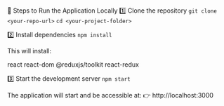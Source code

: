 🚀 Steps to Run the Application Locally
1️⃣ Clone the repository
```git clone <your-repo-url>```
```cd <your-project-folder>```

2️⃣ Install dependencies
```npm install```


This will install:

react
react-dom
@reduxjs/toolkit
react-redux

3️⃣ Start the development server
```npm start```


The application will start and be accessible at:
👉 http://localhost:3000
